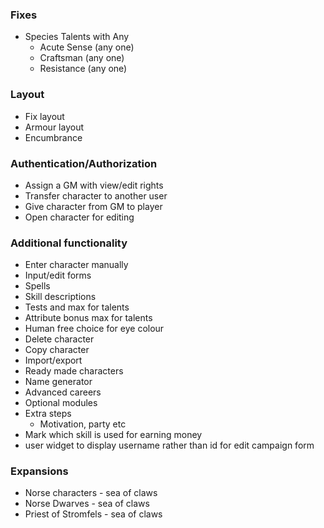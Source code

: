 ### Fixes
- Species Talents with Any
  - Acute Sense (any one)
  - Craftsman (any one)
  - Resistance (any one)

### Layout
- Fix layout
- Armour layout
- Encumbrance

### Authentication/Authorization
- Assign a GM with view/edit rights
- Transfer character to another user
- Give character from GM to player
- Open character for editing

### Additional functionality
- Enter character manually
- Input/edit forms
- Spells
- Skill descriptions
- Tests and max for talents
- Attribute bonus max for talents
- Human free choice for eye colour
- Delete character
- Copy character
- Import/export
- Ready made characters
- Name generator
- Advanced careers
- Optional modules
- Extra steps
  - Motivation, party etc
- Mark which skill is used for earning money
- user widget to display username rather than id for edit campaign form

### Expansions
- Norse characters - sea of claws
- Norse Dwarves - sea of claws
- Priest of Stromfels - sea of claws
